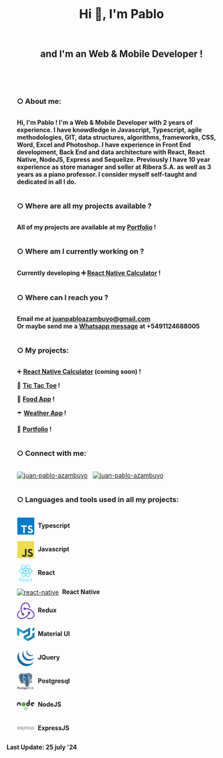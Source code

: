 <div id="user-content-toc" align="center">
  <ul>
    <summary><h1 style="display: inline-block">Hi 👋, I'm Pablo</h1></summary>
  </ul>
</div>
<div id="user-content-toc" align="center">
  <ul>
    <summary><h2 style="display: inline-block">and I'm an Web & Mobile Developer !</h2></summary>
  </ul>
</div>
<br>
<div id="user-content-toc" align="left">
  <ul>
    <h3 style="display: inline-block">○ About me:</h3>
  </ul>
</div>
<ul>
  <summary>
    <b>
      Hi, I'm Pablo ! I'm a Web & Mobile Developer with 2 years of experience. I have knowdledge in Javascript, Typescript, agile methodologies, GIT,
      data structures, algorithms, frameworks, CSS, Word, Excel and Photoshop. I have experience in Front End development, Back End and data architecture
      with React, React Native, NodeJS, Express and Sequelize. Previously I have 10 year experience as store manager and seller at Ribera S.A. as well as 3 years as a
      piano professor. I consider myself self-taught and dedicated in all I do.
    </b>
  </summary>
</ul>
<div id="user-content-toc" align="left">
  <ul>
    <h3 style="display: inline-block">○ Where are all my projects available ?</h3>
  </ul>
</div>
<ul>
  <summary>
    <b>All of my projects are available at my
    <a href="https://pabloaza89.github.io/portfolio">
      Portfolio
    </a>
    &#8203;&nbsp;&#8203;!</b>
  </summary>
</ul>
<div id="user-content-toc" align="left">
  <ul>
    <h3 style="display: inline-block">○ Where am I currently working on ?</h3>
  </ul>
</div>
<ul>
  <summary>    
    <b>
      Currently developing ➕
      <a href="https://github.com/PabloAza89/react-native-calculator">
        React Native Calculator
      </a>
      &#8203;&nbsp;&#8203;!
    </b>    
  </summary>
</ul>
<div id="user-content-toc" align="left">
  <ul>
    <h3 style="display: inline-block">○ Where can I reach you ?</h3>
  </ul>
</div>
<ul>
  <summary>
    <b>
      Email me at
      <a href="mailto:juanpabloazambuyo@gmail.com" target="blank">
        juanpabloazambuyo@gmail.com
      </a>
    </b>
  </summary>
  <summary>
    <b>
      Or maybe send me a 
      <a href="https://wa.me/5491124688005?text=Hi,%20I'm%20interested%20in%20your%20web%20projects" target="blank">
        Whatsapp message
      </a>
      &#8203;&nbsp;&#8203;at +5491124688005
    </b>
  </summary>
</ul>
<div id="user-content-toc" align="left">
  <ul>
    <h3 style="display: inline-block">○ My projects:</h3>
  </ul>
</div>
<ul>
  <summary>    
    ➕
    <b>
      <a href="#" onClick="return false;">
        React Native Calculator
      </a>
      &#8203;&nbsp;&#8203;(coming soon) !
    </b>
  </summary>
</ul>
<ul>
  <summary>    
    🎲
    <b>
      <a href="https://pabloaza89.github.io/tictactoe">
        Tic Tac Toe
      </a>
      &#8203;&nbsp;&#8203;!
    </b>
  </summary>
</ul>
<ul>
  <summary>    
    🥕
    <b>
      <a href="https://pabloaza89.github.io/PI-Food-GH">
        Food App
      </a>
      &#8203;&nbsp;&#8203;!
    </b>    
  </summary>
</ul>
<ul>
  <summary>
    ☂️
    <b>
      <a href="https://pabloaza89.github.io/weather-app">
        Weather App
      </a>
      &#8203;&nbsp;&#8203;!
    </b>
  </summary>
</ul>
<ul>
  <summary>
    💼
    <b>
      <a href="https://pabloaza89.github.io/portfolio">
        Portfolio
      </a>
      &#8203;&nbsp;&#8203;!
    </b>
  </summary>
</ul>

<div id="user-content-toc" align="left">
  <ul>
    <h3 style="display: inline-block">○ Connect with me:</h3>
  </ul>
</div>
<ul>
  <summary>
    <a href="https://linkedin.com/in/juan-pablo-azambuyo" target="blank">
      <img align="center" src="https://raw.githubusercontent.com/rahuldkjain/github-profile-readme-generator/master/src/images/icons/Social/linked-in-alt.svg" alt="juan-pablo-azambuyo" height="30" width="40" />
    </a>
    &#8203;&nbsp;&nbsp;&nbsp;&#8203;
    <a href="mailto:juanpabloazambuyo@gmail.com" target="blank">
      <img align="center" src="https://upload.wikimedia.org/wikipedia/commons/7/7e/Gmail_icon_%282020%29.svg" alt="juan-pablo-azambuyo" height="30" width="40" />
    </a>
  </summary>
</ul>
<div id="user-content-toc" align="left">
  <ul>
    <h3 style="display: inline-block">○ Languages and tools used in all my projects:</h3>
  </ul>
</div>
<ul>
  <summary>
    <a href="https://typescriptlang.org/">
      <img align="center" src="https://raw.githubusercontent.com/devicons/devicon/master/icons/typescript/typescript-original.svg" alt="typescript" width="40" height="40"/>
    </a>
    &#8203;&nbsp;&nbsp;&#8203;<b>Typescript</b>
  </summary>
</ul>
<ul>
  <summary>
    <a href="https://developer.mozilla.org/en-US/docs/Web/JavaScript">
      <img align="center" src="https://raw.githubusercontent.com/devicons/devicon/master/icons/javascript/javascript-original.svg" alt="javascript" width="40" height="40"/>
    </a>
    &#8203;&nbsp;&nbsp;&#8203;<b>Javascript</b>
  </summary>
</ul>
<ul>
  <summary>
    <a href="https://react.dev/">
      <img align="center" src="https://raw.githubusercontent.com/devicons/devicon/master/icons/react/react-original-wordmark.svg" alt="react" width="40" height="40"/>
    </a>
    &#8203;&nbsp;&nbsp;&#8203;<b>React</b>
  </summary>
</ul>
<ul>
  <summary>
    <a href="https://reactnative.dev/">
      <img align="center" src="https://cdn.worldvectorlogo.com/logos/react-native-1.svg" alt="react-native" width="40" height="40"/>
    </a>
    &#8203;&nbsp;&nbsp;&#8203;<b>React Native</b>
  </summary>
</ul>
<ul>
  <summary>
    <a href="https://redux.js.org">
      <img align="center" src="https://raw.githubusercontent.com/devicons/devicon/master/icons/redux/redux-original.svg" alt="redux" width="40" height="40"/>
    </a>
    &#8203;&nbsp;&nbsp;&#8203;<b>Redux</b>
  </summary>
</ul>
<ul>
  <summary>
    <a href="https://mui.com/">
      <img align="center" src="https://raw.githubusercontent.com/devicons/devicon/master/icons/materialui/materialui-original.svg" alt="redux" width="40" height="40"/>
    </a>
    &#8203;&nbsp;&nbsp;&#8203;<b>Material UI</b>
  </summary>
</ul>
<ul>
  <summary>
    <a href="https://jquery.com">
      <img align="center" src="https://raw.githubusercontent.com/devicons/devicon/master/icons/jquery/jquery-original.svg" alt="jquery" width="40" height="40"/>
    </a>
    &#8203;&nbsp;&nbsp;&#8203;<b>JQuery</b>
  </summary>
</ul>
<ul>
  <summary>
    <a href="https://postgresql.org">
      <img align="center" src="https://raw.githubusercontent.com/devicons/devicon/master/icons/postgresql/postgresql-original-wordmark.svg" alt="postgresql" width="40" height="40"/>
    </a>
    &#8203;&nbsp;&nbsp;&#8203;<b>Postgresql</b>
  </summary>
</ul>
<ul>
  <summary>
    <a href="https://nodejs.org" target="_blank">
      <img align="center" src="https://raw.githubusercontent.com/devicons/devicon/master/icons/nodejs/nodejs-original-wordmark.svg" alt="nodejs" width="40" height="40"/>
    </a>
    &#8203;&nbsp;&nbsp;&#8203;<b>NodeJS</b>
  </summary>
</ul>
<ul>
  <summary>
    <a href="https://expressjs.com" target="_blank" rel="noopener noreferrer">
      <img align="center" src="https://raw.githubusercontent.com/devicons/devicon/master/icons/express/express-original-wordmark.svg" alt="express" width="40" height="40">
      </img>
    </a>
    &#8203;&nbsp;&nbsp;&#8203;<b>ExpressJS</b>
  </summary>
</ul>

<b>Last Update: 25 july '24</b>
